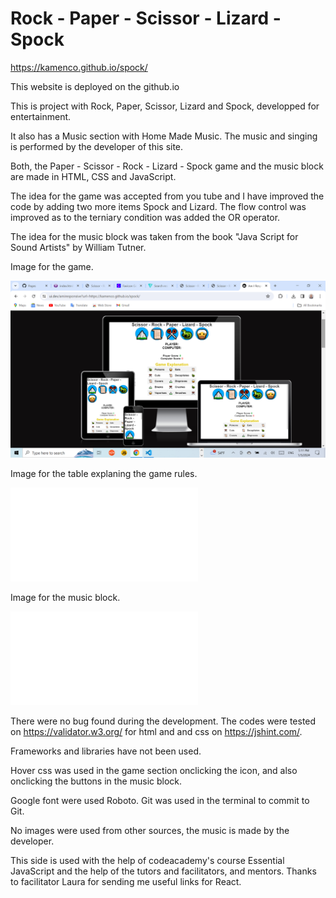
# Rock - Paper - Scissor - Lizard - Spock 

https://kamenco.github.io/spock/ 

This website is deployed on the github.io

This is project with Rock, Paper, Scissor, Lizard and Spock,
developped for entertainment. 

It also has a Music section with Home Made Music.
The music and singing is performed by the developer of this site.

Both, the Paper - Scissor - Rock - Lizard - Spock game and
the music block are made in HTML, CSS and JavaScript.

The idea for the game was accepted from you tube and I have improved the code by adding two more items Spock and Lizard. The flow control was improved as to the terniary condition was added the OR operator.

The idea for the music block was taken from the book "Java Script
for Sound Artists" by William Tutner.

Image for the game.

![The Screenshot of the site!](assets/screen_one.png "Screenshop of the game Rock, Scissors, Paper, Lizard and Spock")



Image for the table explaning the game rules.

![The Screenshot of the site!](assets/screen_two.pdf "The table")

Image for the music block.

![The Screenshot of the music block!](/assets/screen_three.pdf "Music block")

There were no bug found during the development. The codes were tested on https://validator.w3.org/ for html and and css on https://jshint.com/.

Frameworks and libraries have not been used.

Hover css was used in the game section onclicking the icon, and also onclicking the buttons in the music block.

Google font were used Roboto. Git was used in the terminal to commit to Git.

No images were used from other sources, the music is made by the developer.


This side is used with the help of codeacademy's course Essential JavaScript and the help of the tutors and facilitators, and mentors. Thanks to facilitator Laura for sending me useful links for React.


